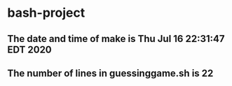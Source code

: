 # bash-project
## The date and time of make is Thu Jul 16 22:31:47 EDT 2020
## The number of lines in guessinggame.sh is       22
